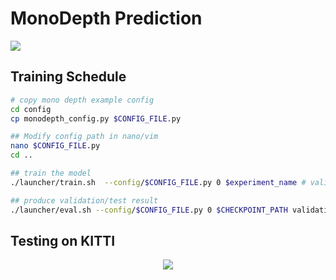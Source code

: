 # MonoDepth Prediction

<img src = "https://github.com/mnshtxp/Proj.2_visualDet3D/blob/main/docs/monoDepth.png">

## Training Schedule

```bash
# copy mono depth example config
cd config
cp monodepth_config.py $CONFIG_FILE.py

## Modify config path in nano/vim
nano $CONFIG_FILE.py
cd ..

## train the model
./launcher/train.sh  --config/$CONFIG_FILE.py 0 $experiment_name # validation goes along

## produce validation/test result
./launcher/eval.sh --config/$CONFIG_FILE.py 0 $CHECKPOINT_PATH validation/test
```

## Testing on KITTI
<p align = "center">
<img src ="https://github.com/mnshtxp/Proj.2_visualDet3D/blob/main/docs/monoDepth.gif?raw=true">
</p>
